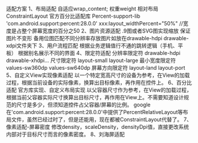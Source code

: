 适配方案
1、布局适配
    自适应wrap_content;
    权重weight
    相对布局ConstraintLayout
    官方百分比适配库 Percent-support-lib  'com.android.support:percent:28.0.0'  xxx:layout_widthPercent="50%"   //宽度是占整个屏幕宽度的百分之50
2、图片资源适配
    .9图或者SVG图实现缩放 保证图片不变形
    备用位图匹配不同分辨率存放图片如放在drawable-hdpi drawable-xdpi文件夹下
3、用户流程匹配
    根据业务逻辑值行不通的跳转逻辑（手机、平板）
    根据别名展示不同的界面
4、限定符适配
    分辨率限定符 drawable-hdpi drawable-xhdpi...
    尺寸限定符 layout-small layout-large
    最小宽度限定符 values-sw360dp values-sw640dp
    屏幕方向限定符 layout-land layout-port
5、自定义View实现像素适配
    以一个特定宽高尺寸的设备为参考，在View的加载过程，根据当前设备的实际像素，换算出目标像素，再作用在控件上。
6、百分比适配
    官方库实现、自定义布局实现
    以父容器尺寸作为参考，在View的加载过程，根据当前父容器实际尺寸换算出目标尺寸，再作用在View上。不需要知道设计规范的尺寸是多少，但须知道控件占父容器/屏幕的比例。
     google在'com.android.support:percent:28.0.0'中提供了PercentRelativeLayout等布局文件，虽然已经过时了，但是还能用，现在都被ConstraintLayout代替了。
7、像素适配-屏幕密度
    修改density，scaleDensity，densityDpi值，直接更改系统内部对于目标尺寸而言的像素密度。
8、刘海屏适配

